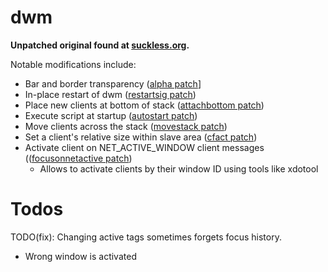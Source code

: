 # dwm

**Unpatched original found at [suckless.org](http://dwm.suckless.org/).**

Notable modifications include:
  - Bar and border transparency ([alpha patch](https://dwm.suckless.org/patches/alpha/)]
  - In-place restart of dwm ([restartsig patch](http://dwm.suckless.org/patches/restartsig/))
  - Place new clients at bottom of stack ([attachbottom patch](http://dwm.suckless.org/patches/attachbottom/))
  - Execute script at startup ([autostart patch](http://dwm.suckless.org/patches/autostart/))
  - Move clients across the stack ([movestack patch](https://dwm.suckless.org/patches/movestack/))
  - Set a client's relative size within slave area ([cfact patch](https://dwm.suckless.org/patches/cfacts/))
  - Activate client on NET_ACTIVE_WINDOW client messages (([focusonnetactive patch](https://dwm.suckless.org/patches/focusonnetactive/))
    + Allows to activate clients by their window ID using tools like xdotool

# Todos

TODO(fix): Changing active tags sometimes forgets focus history.
  - Wrong window is activated
